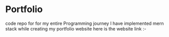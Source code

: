 # Portfolio
code repo for for my entire Programming journey
I have implemented mern stack while creating my portfolio website 
here is the website link :- 
